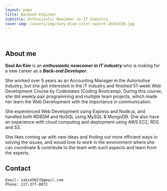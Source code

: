 ```yaml
---
layout: page
title: Backend Engineer
subtitle: Enthusiastic Newcomer in IT Industry
cover-img: /assets/img/navy-blue-color-swatch-1024x536.jpg
---
```


<br/>

## About me

**Seul An Kim** is an **_enthusiastic newcomer in IT industry_** who is looking for a new career as a **_Back-end Developer_**. 

She worked over 5 years as an Accounting Manager in the Automotive Industry, but she got interested in the IT industry and finished 51-week Web Development Course by Codestates (Coding Bootcamp). During this course, she did weekly pair programming and multiple team projects, which made her learn the Web Development with the importance in communication. 

She experienced Web Development using Express and Node.js, and handled both RDBSM and NoSQL using MySQL & MongoDB. She also have an experience with cloud computing and deployment using AWS EC2, RDS and S3.

She likes coming up with new ideas and finding out more efficient ways in solving the issues, and would love to work in the environment where she can coordinate & contribute to the team with such aspects and learn from the experts.

## Contact

```
Email: sakim5027@gmail.com
Phone: 217-377-0072
```
